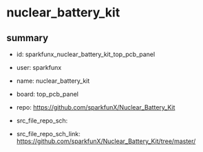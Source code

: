 # nuclear_battery_kit
 
## summary 
* id: sparkfunx_nuclear_battery_kit_top_pcb_panel
* user: sparkfunx
* name: nuclear_battery_kit
* board: top_pcb_panel
* repo: https://github.com/sparkfunX/Nuclear_Battery_Kit



* src_file_repo_sch: 
* src_file_repo_sch_link: https://github.com/sparkfunX/Nuclear_Battery_Kit/tree/master/






